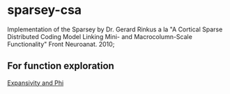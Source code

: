 # sparsey-csa

Implementation of the Sparsey by Dr. Gerard Rinkus a la "A Cortical Sparse Distributed Coding Model Linking Mini- and Macrocolumn-Scale Functionality" Front Neuroanat. 2010;

## For function exploration 
[Expansivity and Phi](https://www.desmos.com/calculator/fs9ggc7svm)